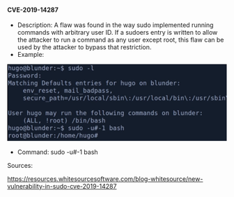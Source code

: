 
#### CVE-2019-14287

- Description: A flaw was found in the way sudo implemented running commands with arbitrary user ID. If a sudoers entry is written to allow the attacker to run a command as any user except root, this flaw can be used by the attacker to bypass that restriction.
- Example:

![](CVE-2019-14287.png)

- Command: sudo -u#-1 bash

Sources: 

https://resources.whitesourcesoftware.com/blog-whitesource/new-vulnerability-in-sudo-cve-2019-14287